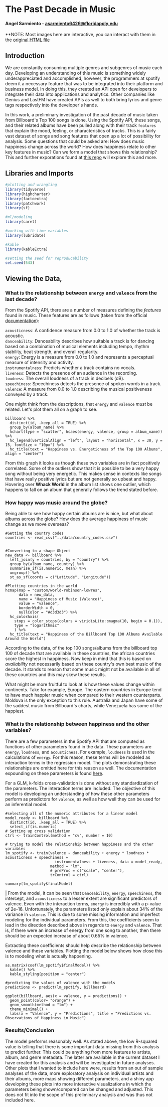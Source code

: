 
# The Past Decade in Music
#### Angel Sarmiento - asarmiento6426@floridapoly.edu



**NOTE: Most images here are interactive, you can interact with them in the [original HTML file](https://github.com/angel-sarmiento/the_past_decade_in_music/blob/master/reports/BillboardTop100.html)

## Introduction

We are constantly consuming multiple genres and subgenres of music each day. Developing an understanding of this music is something widely underappreciated and accomplished, however, the programmers at spotify deem it a necessary feature that was to be integrated into their platform and business model. In doing this, they created an API open for developers to integrate their data into applications and analytics. Other companies like Genius and LastFM have created APIs as well to both bring lyrics and genre tags respectively into the developer's hands. 

In this work, a preliminary investigation of the past decade of music taken from Billboard's Top 100 songs is done. Using the Spotify API, these songs, and their related albums have been pulled along with their track `features` that explain the mood, feeling, or characteristics of tracks. This is a fairly vast dataset of songs and song features that open up a lot of possibility for analysis. Some questions that could be asked are: How does music happiness change across the world? How does happiness relate to other key features in music? Can we form a model that shows this relationship? This and further exporations found at [this repo](https://github.com/angel-sarmiento/the_past_decade_in_music) will explore this and more. 


## Libraries and Imports


```r
#plotting and wrangling
library(tidyverse)
library(highcharter)
library(factoextra)
library(patchwork)
library(sf)

#ml/modeling
library(caret)

#working with time variables
library(lubridate)

#kable
library(kableExtra)

#setting the seed for reproducability
set.seed(543)
```




## Viewing the Data, 

### What is the relationship between `energy` and `valence` from the last decade? 

From the Spotify API, there are a number of measures defining the *features* found in music. These features are as follows (taken from the official [documentation](https://developer.spotify.com/documentation/web-api/reference/tracks/get-audio-features/)):

`acousticness`: A confidence measure from 0.0 to 1.0 of whether the track is acoustic.  
`danceability`: Danceability describes how suitable a track is for dancing based on a combination of musical elements including tempo, rhythm stability, beat strength, and overall regularity.  
`energy`:	Energy is a measure from 0.0 to 1.0 and represents a perceptual measure of intensity and activity.  
`instrumentalness`:	Predicts whether a track contains no vocals.  
`liveness`: Detects the presence of an audience in the recording.  
`loudness`: The overall loudness of a track in decibels (dB).  
`speechiness`: Speechiness detects the presence of spoken words in a track.  
`valence`: A measure from 0.0 to 1.0 describing the musical positiveness conveyed by a track.  

One might think from the descriptions, that `energy` and `valence` *must* be related. Let's plot them all on a graph to see. 


```{r Viewing the data}
billboard %>% 
  distinct(id, .keep_all = TRUE) %>% 
  group_by(album_name) %>%
  hchart(type = "scatter", hcaes(energy, valence, group = album_name)) %>% 
  hc_legend(verticalAlign = "left", layout = "horizontal", x = 30, y = 15, fontSize = "10px") %>% 
  hc_title(text = "Happiness vs. Energeticness of the Top 100 Albums", align = "center")
```

From this graph it looks as though these two variables are in fact positively correlated. Some of the outliers show that it is possible to be a very happy song without being very energetic. This makes sense in contexts like songs that have really positive lyrics but are not generally so upbeat and happy. Hovering over **Whack World** in the album list shows one outlier, which happens to fall on an album that generally follows the trend stated before. 

### How happy was music around the globe? 

Being able to see how happy certain albums are is nice, but what about albums across the globe? How does the average happiness of music change as we move overseas? 

```{r Spatial Visualization, message=FALSE, warning=FALSE}
#Getting the country codes
countries <- read_csv("../data/country_codes.csv")


#Converting to a shape Object
new_data <- billboard %>% 
  left_join(y = countries, by = "country") %>% 
  group_by(album_name, country) %>% 
  summarise_if(is.numeric, mean) %>% 
  ungroup() %>% 
  st_as_sf(coords = c("Latitude", "Longitude"))

#Plotting countries in the world
hcmap(map = "custom/world-robinson-lowres",
      data = new_data,
      name = "Happiness of Music (Valence)",
      value = "valence",
      borderWidth = 0,
      nullColor = "#d3d3d3") %>%
  hc_colorAxis(
    stops = color_stops(colors = viridisLite::magma(10, begin = 0.1)),
    type = "logarithmic"
    ) %>% 
  hc_title(text = "Happiness of the Billboard Top 100 Albums Available Around the World")
```

According to the data, of the top 100 songs/albums from the billboard top 100 of decade that are available in these countries, the african countries score the highest in happiness. Now keep in mind that this is based on *availability* not necessarily based on these country's own best music of the decade. It stands to reason that some music might not be available in all of these countries and this may skew these results. 

What might be more fruitful to look at is how these values change within continents. Take for example, Europe. The eastern countries in Europe tend to have much happier music when compared to their western counterparts. Moldova is the only exception to this rule. Australia and Japan have some of the saddest music from Billboard's charts, while Venezuela has some of the happiest.

### What is the relationship between happiness and the other variables? 

There are a few parameters in the Spotify API that are computed as functions of other parameters found in the data. These parameters are `energy`, `loudness`, and `acousticness`. For example, `loudness` is used in the calculations of `energy`. For this reason, these terms will be modeled as interaction terms in the regression model. The plots demonstrating these relationships are omitted here for this reason as well. The documentation expounding on these parameters is found [here](https://developer.spotify.com/documentation/web-api/reference/tracks/get-audio-features/).

For a GLM, k-folds cross-validation is done without any standardization of the parameters. The interaction terms are included. The objective of this model is developing an understanding of how these other parameters perform as predictors for `valence`, as well as how well they can be used for an inferential model.

```{r GLM}
#selecting all of the numeric attributes for a linear model
model_ready <- billboard %>% 
  distinct(id, .keep_all = TRUE) %>% 
  select_if(is.numeric) 
# Setting up cross validation
ctrl <- trainControl(method = "cv", number = 10)

# trying to model the relationship between happiness and the other variables
lm_spotify <- train(valence ~ danceability + energy * loudness * acousticness + speechiness + 
                      instrumentalness + liveness, data = model_ready,
                    method = "lm",
                    # preProc = c("scale", "center"),
                    trControl = ctrl)
```

```{r}
summary(lm_spotify$finalModel)
```

|    From the model, it can be seen that `Danceability`, `energy`, `speechiness`, the intercept, and `acousticness` to a lesser extent are significant predictors of valence. Even with the interaction terms, `energy` is incredibly with a p-value of 2e-16. Unfortunately, the parameters listed only explain about 34% of the variance in `valence`. This is due to some missing information and imperfect modeling for the individual parameters. From this, the coefficients seem to lead in the direction described above in regards to `energy` and `valence`. That is, if there were an increase of energy from one song to another, then there should be an expected increase of about 0.65% in valence. 

Extracting these coefficients should help describe the relationship between valence and these variables. Plotting the model below shows how close this is to modeling what is actually happening.  


```{r Getting GLM coefficients}
as.matrix(coef(lm_spotify$finalModel)) %>% 
  kable() %>%
  kable_styling(position = "center")
```

```{r Predictions and Plotting linear Model, fig.align="center", message = FALSE, warning = FALSE, comment=NA}
#predicting the values of valence with the models
predictions <- predict(lm_spotify, billboard)

ggplot(billboard, aes(x = valence, y = predictions)) +
  geom_point(color= "orange") +
  geom_smooth(method = "lm") +
  theme_minimal() +
  labs(x = "Valence", y = "Predictions", title = "Predictions vs. Observations of Happiness in Music")
```

### Results/Conclusion

The model performs reasonably well. As stated above, the low R-squared value is telling that there is some important data missing from this analysis to predict further. This could be anything from more features to artists, album, and genre metadata. The latter are available in the current dataset I have created for this analysis and will be investigated in future analyses. Other plots that I wanted to include here were, results from an out of sample analyses of the data, more exploratory analysis on individual artists and their albums, more maps showing different parameters, and a shiny app developing these plots into more interactive visualizations in which the parameters being shown/compared can be changed and adjusted. This does not fit into the scope of this preliminary analysis and was thus not included here.

